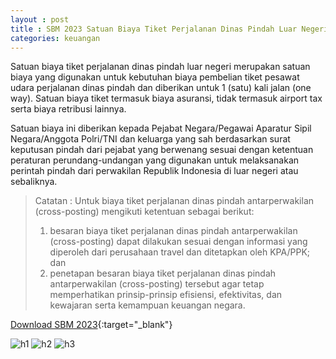 ```yaml
---
layout : post
title : SBM 2023 Satuan Biaya Tiket Perjalanan Dinas Pindah Luar Negeri (One Way)
categories: keuangan
---
```


Satuan biaya tiket perjalanan dinas pindah luar negeri merupakan satuan biaya yang digunakan untuk kebutuhan biaya pembelian tiket pesawat udara perjalanan dinas pindah dan diberikan untuk 1 (satu) kali jalan (one way). Satuan biaya tiket termasuk biaya asuransi, tidak termasuk airport tax serta biaya retribusi lainnya.

Satuan biaya ini diberikan kepada Pejabat Negara/Pegawai Aparatur Sipil Negara/Anggota Polri/TNI dan keluarga yang sah berdasarkan surat keputusan pindah dari pejabat yang berwenang sesuai dengan ketentuan peraturan perundang-undangan yang digunakan untuk melaksanakan perintah pindah dari perwakilan Republik Indonesia di luar negeri atau sebaliknya.

> Catatan : Untuk biaya tiket perjalanan dinas pindah antarperwakilan (cross-posting) mengikuti ketentuan sebagai berikut:
> 1. besaran biaya tiket perjalanan dinas pindah antarperwakilan (cross-posting) dapat dilakukan sesuai dengan informasi yang diperoleh dari perusahaan travel dan ditetapkan oleh KPA/PPK; dan 
> 2. penetapan besaran biaya tiket perjalanan dinas pindah antarperwakilan (cross-posting) tersebut agar tetap memperhatikan prinsip-prinsip efisiensi, efektivitas, dan kewajaran serta kemampuan keuangan negara.


[Download SBM 2023](https://drive.google.com/file/d/1E7dBSV1cZGMQCWfVuKfwCuzBQ-tRs2oD/view){:target="_blank"}

![h1](https://blogger.googleusercontent.com/img/b/R29vZ2xl/AVvXsEiYgZfhJnov0vVIHXFPfULV_FEtIke8GNtIVRzdlYq0d_zWsXlQYp9BWtbg4w-BQIJMRIpZ-8XDFQ0kRzoum50e7XXYBqkiY-W5opW4Dj7HYzeYhcFx6AWS988OpfilUF1hOWN5PsWgQI9SYGacOR-ky4b6WpGPgoNnftMfkYZDN7Q/s1600/SBM_2023_page-0028.jpg)
![h2](https://blogger.googleusercontent.com/img/b/R29vZ2xl/AVvXsEj3hUccjLO2LDJS3AD12xz5Rd1TaQA9yzaNuwBdqODQ6ESj9AHCOPzdpRwi1ZU7ksUEbRs0YAi0OxjrFxQrvzd_Q_LBADa5uQBZaKZaMmSAJ4t8IFgoZ_2xouojffLb0ET8j9WKB6qPpqxo80mMLGWy_aDayUa-5NCV3LhYdBI2RiM/s1600/SBM_2023_page-0029.jpg)
![h3](https://blogger.googleusercontent.com/img/b/R29vZ2xl/AVvXsEj8xLUHYZ4EkvsE9szpZWthYlD5mXqef_ZF59gaNgDDcEzyNFU_NoWJxl-a3YpoIXwgL3yUuIfRiy5myIvRIy5-5TYBLfE9NxEteoO_66Tnc3pbYzCNfU_x7gKXsjUEEOG_yJh0aBb50ms37ROcY--pKLTEIdrcXBumEHmCB5ZF5CM/s1600/SBM_2023_page-0030.jpg)
